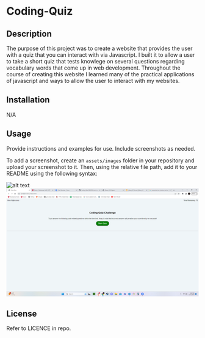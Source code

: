 # Coding-Quiz

## Description


The purpose of this project was to create a website that provides the user with a quiz that you can interact with via Javascript.
I built it to allow a user to take a short quiz that tests knowlege on several questions regarding vocabulary words that come up in web development.
Throughout the course of creating this website I learned many of the practical applications of javascript and ways to allow the user to interact with my websites.

## Installation

N/A

## Usage

Provide instructions and examples for use. Include screenshots as needed.

To add a screenshot, create an `assets/images` folder in your repository and upload your screenshot to it. Then, using the relative file path, add it to your README using the following syntax:

![alt text](assets/images/screenshot.png)
![Start Page](assets/images/Start.png)


## License

Refer to LICENCE in repo.
